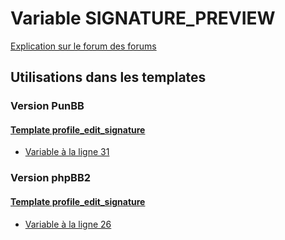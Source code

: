 # Variable SIGNATURE_PREVIEW
[Explication sur le forum des forums](http://forum.forumactif.com/t294113-listing-des-variables#SIGNATURE_PREVIEW)

## Utilisations dans les templates

### Version PunBB

#### [Template profile_edit_signature](punbb/profile_edit_signature.md)
* [Variable à la ligne 31](../punbb/profile_edit_signature.tpl#L31)

### Version phpBB2

#### [Template profile_edit_signature](subsilver/profile_edit_signature.md)
* [Variable à la ligne 26](../subsilver/profile_edit_signature.tpl#L26)